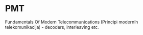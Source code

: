 # PMT
Fundamentals Of Modern Telecommunications (Principi modernih telekomunikacija) - decoders, interleaving etc.

